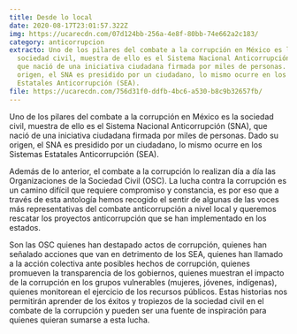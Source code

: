 ```yaml
---
title: Desde lo local
date: 2020-08-17T23:01:57.322Z
img: https://ucarecdn.com/07d124bb-256a-4e8f-80bb-74e662a2c183/
category: anticorrupcion
extracto: Uno de los pilares del combate a la corrupción en México es la
  sociedad civil, muestra de ello es el Sistema Nacional Anticorrupción (SNA),
  que nació de una iniciativa ciudadana firmada por miles de personas. Dado su
  origen, el SNA es presidido por un ciudadano, lo mismo ocurre en los Sistemas
  Estatales Anticorrupción (SEA).
file: https://ucarecdn.com/756d31f0-ddfb-4bc6-a530-b8c9b32657fb/
---
```

Uno de los pilares del combate a la corrupción en México es la sociedad civil, muestra de ello es el Sistema Nacional Anticorrupción (SNA), que nació de una iniciativa ciudadana firmada por miles de personas. Dado su origen, el SNA es presidido por un ciudadano, lo mismo ocurre en los Sistemas Estatales Anticorrupción (SEA).

Además de lo anterior, el combate a la corrupción lo realizan día a día las Organizaciones de la Sociedad Civil (OSC). La lucha contra la corrupción es un camino difícil que requiere compromiso y constancia, es por eso que a través de esta antología hemos recogido el sentir de algunas de las voces más representativas del combate anticorrupción a nivel local y queremos rescatar los proyectos anticorrupción que se han implementado en los estados.

Son las OSC quienes han destapado actos de corrupción, quienes han señalado acciones que van en detrimento de los SEA, quienes han llamado a la acción colectiva ante posibles hechos de corrupción, quienes promueven la transparencia de los gobiernos, quienes muestran el impacto de la corrupción en los grupos vulnerables (mujeres, jóvenes, indígenas), quienes monitorean el ejercicio de los recursos públicos. Estas historias nos permitirán aprender de los éxitos y tropiezos de la sociedad civil en el combate de la corrupción y pueden ser una fuente de inspiración para quienes quieran sumarse a esta lucha.
